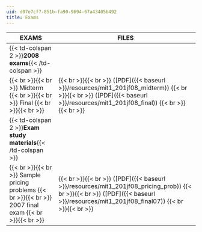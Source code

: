 ```yaml
---
uid: d07e7cf7-851b-fa90-9694-67a43405b492
title: Exams
---
```


| EXAMS | FILES |
| --- | --- |
| {{< td-colspan 2 >}}**2008 exams**{{< /td-colspan >}} ||
|  {{< br >}}{{< br >}} Midterm {{< br >}}{{< br >}} Final {{< br >}}{{< br >}}  |  {{< br >}}{{< br >}} ([PDF]({{< baseurl >}}/resources/mit1_201jf08_midterm)) {{< br >}}{{< br >}} ([PDF]({{< baseurl >}}/resources/mit1_201jf08_final)) {{< br >}}{{< br >}}  |
| {{< td-colspan 2 >}}**Exam study materials**{{< /td-colspan >}} ||
|  {{< br >}}{{< br >}} Sample pricing problems {{< br >}}{{< br >}} 2007 final exam {{< br >}}{{< br >}}  |  {{< br >}}{{< br >}} ([PDF]({{< baseurl >}}/resources/mit1_201jf08_pricing_prob)) {{< br >}}{{< br >}} ([PDF]({{< baseurl >}}/resources/mit1_201jf08_final07)) {{< br >}}{{< br >}}